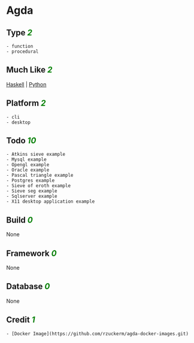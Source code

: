 # Agda

## Type <i style='color:green;'>2</i>
	- function
	- procedural
## Much Like <i style='color:green;'>2</i>
[Haskell](HASKELL.md) | [Python](PYTHON.md)
## Platform <i style='color:green;'>2</i>
	- cli
	- desktop
## Todo <i style='color:green;'>10</i>
	- Atkins sieve example
	- Mysql example
	- Opengl example
	- Oracle example
	- Pascal triangle example
	- Postgres example
	- Sieve of eroth example
	- Sieve seg example
	- Sqlserver example
	- X11 desktop application example
## Build <i style='color:green;'>0</i>
None
## Framework <i style='color:green;'>0</i>
None
## Database <i style='color:green;'>0</i>
None
## Credit <i style='color:green;'>1</i>
	- [Docker Image](https://github.com/rzuckerm/agda-docker-images.git)